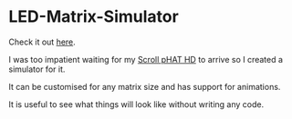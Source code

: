 # LED-Matrix-Simulator
Check it out [here](https://toxicgaming.github.io/LED-Matrix-Simulator/).

I was too impatient waiting for my [Scroll pHAT HD](https://shop.pimoroni.com/products/scroll-phat-hd) to arrive so I created a simulator for it.

It can be customised for any matrix size and has support for animations.

It is useful to see what things will look like without writing any code.
